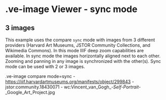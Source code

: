 # .ve-image Viewer - sync mode

## 3 images

This example uses the compare `sync` mode with images from 3 different providers (Harvard Art Museums, JSTOR Community Collections, and Wikimedia Commons).  In this mode IIIF deep zoom capabilities are available.  In sync mode the images horizontally aligned next to each other.  Zooming and panning in any image is synchronized with the other(s).  Sync mode can be used with 2 or 3 images.

.ve-image compare mode=sync
    - https://iiif.harvardartmuseums.org/manifests/object/299843
    - jstor:community.18430071
    - wc:Vincent_van_Gogh_-_Self-Portrait_-_Google_Art_Project.jpg
